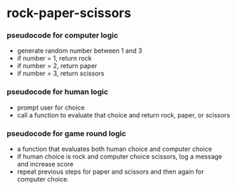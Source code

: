 # rock-paper-scissors

### pseudocode for computer logic

- generate random number between 1 and 3
- if number = 1, return rock
- if number = 2, return paper
- if number = 3, return scissors

### pseudocode for human logic

- prompt user for choice
- call a function to evaluate that choice and return rock, paper, or scissors

### pseudocode for game round logic

- a function that evaluates both human choice and computer choice
- if human choice is rock and computer choice scissors, log a message and increase score
- repeat previous steps for paper and scissors and then again for computer choice.
